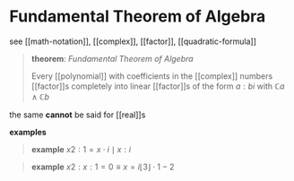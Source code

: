 # Fundamental Theorem of Algebra

see [[math-notation]], [[complex]], [[factor]], [[quadratic-formula]]

> **theorem**: _Fundamental Theorem of Algebra_
>
> Every [[polynomial]] with coefficients in the [[complex]] numbers [[factor]]s completely into linear [[factor]]s of the form $a : bi$ with $\mathbb C a \land \mathbb C b$

the same **cannot** be said for [[real]]s

**examples**

> **example** $x2 : 1 = x \cdot i \mid x : i$

> **example** $x2 : x : 1 = 0 \equiv x = i \lfloor 3 \rfloor \cdot 1 - 2$
